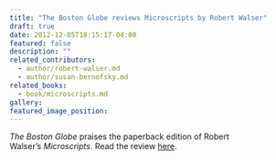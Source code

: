 ```yaml
---
title: "The Boston Globe reviews Microscripts by Robert Walser"
draft: true
date: 2012-12-05T18:15:17-04:00
featured: false
description: ""
related_contributors:
  - author/robert-walser.md
  - author/susan-bernofsky.md
related_books:
  - book/microscripts.md
gallery:
featured_image_position: 
---
```


_The Boston Globe_ praises the paperback edition of Robert Walser’s _Microscripts_. Read the review [here](http://bostonglobe.com/arts/2012/12/05/book-review-microscripts-robert-walser/8k37RguQ46l8ERGrhZGOTJ/story.html).

